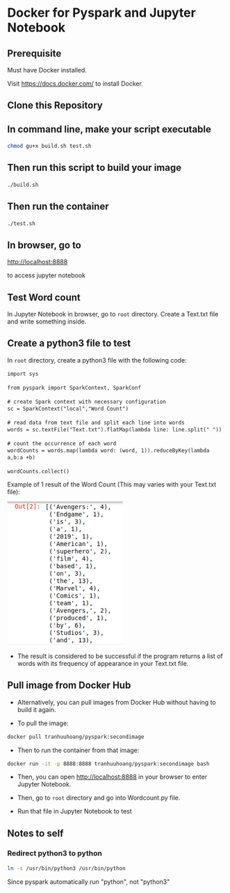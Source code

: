# Docker for Pyspark and Jupyter Notebook

## Prerequisite

Must have Docker installed.

Visit <https://docs.docker.com/> to install Docker.

## Clone this Repository

## In command line, make your script executable

``` bash
chmod gu+x build.sh test.sh
```

## Then run this script to build your image

``` bash
./build.sh
```

## Then run the container

``` bash
./test.sh
```

## In browser, go to

<http://localhost:8888>

to access jupyter notebook

## Test Word count

In Jupyter Notebook in browser, go to `root` directory. Create a Text.txt file and write something inside.

## Create a python3 file to test

In `root` directory, create a python3 file with the following code:

``` python3
import sys

from pyspark import SparkContext, SparkConf

# create Spark context with necessary configuration
sc = SparkContext("local","Word Count")

# read data from text file and split each line into words
words = sc.textFile("Text.txt").flatMap(lambda line: line.split(" "))

# count the occurrence of each word
wordCounts = words.map(lambda word: (word, 1)).reduceByKey(lambda a,b:a +b)

wordCounts.collect()
```

Example of 1 result of the Word Count (This may varies with your Text.txt file):

![alt text](Screenshot-Wordcount.png "Result of Wordcount")

- The result is considered to be successful if the program returns a list of words with its frequency of appearance in your Text.txt file.

## Pull image from Docker Hub

- Alternatively, you can pull images from Docker Hub without having to build it again.

- To pull the image:

``` bash
docker pull tranhuuhoang/pyspark:secondimage
```

- Then to run the container from that image:

``` bash
docker run -it -p 8888:8888 tranhuuhoang/pyspark:secondimage bash
```

- Then, you can open <http://localhost:8888> in your browser to enter Jupyter Notebook.

- Then, go to `root` directory and go into Wordcount.py file.

- Run that file in Jupyter Notebook to test

## Notes to self

### Redirect python3 to python

``` bash
ln -s /usr/bin/python3 /usr/bin/python
```

Since pyspark automatically run "python", not "python3"
